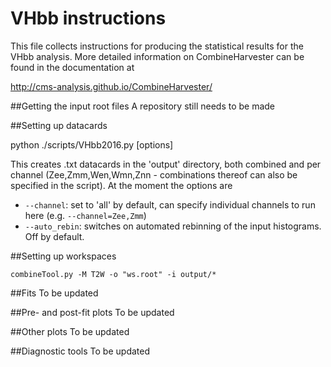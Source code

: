 # VHbb instructions

This file collects instructions for producing the statistical results for the VHbb analysis. More detailed information on CombineHarvester can be found in the documentation at

http://cms-analysis.github.io/CombineHarvester/

##Getting the input root files
A repository still needs to be made

##Setting up datacards

python ./scripts/VHbb2016.py [options]

This creates .txt datacards in the 'output' directory, both combined and per channel (Zee,Zmm,Wen,Wmn,Znn - combinations thereof can also be specified in the script).
At the moment the options are
- `--channel`: set to 'all' by default, can specify individual channels to run here (e.g. `--channel=Zee,Zmm`)
- `--auto_rebin`: switches on automated rebinning of the input histograms. Off by default.


##Setting up workspaces

`combineTool.py -M T2W -o "ws.root" -i output/*`

##Fits
To be updated

##Pre- and post-fit plots
To be updated

##Other plots
To be updated

##Diagnostic tools
To be updated

